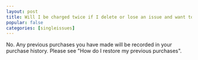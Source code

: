 ```yaml
---
layout: post
title: Will I be charged twice if I delete or lose an issue and want to get it again?
popular: false
categories: [singleissues]
---
```

No. Any previous purchases you have made will be recorded in your purchase history. Please see "How do I restore my previous purchases".
